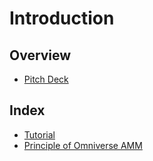 # Introduction

## Overview
- [Pitch Deck](./Deck.pdf)

## Index
- [Tutorial](./docs/README.md)
- [Principle of Omniverse AMM](./docs/Principle%20of%20Omniverse%20AMM.md)

